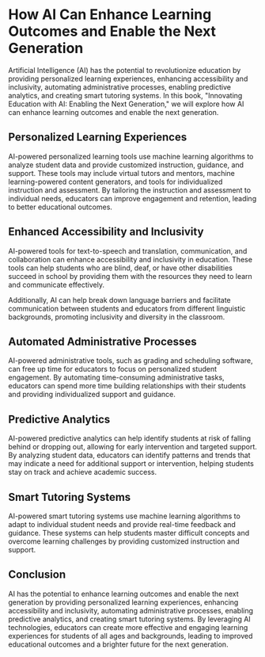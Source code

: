 How AI Can Enhance Learning Outcomes and Enable the Next Generation
=================================================================================

Artificial Intelligence (AI) has the potential to revolutionize education by providing personalized learning experiences, enhancing accessibility and inclusivity, automating administrative processes, enabling predictive analytics, and creating smart tutoring systems. In this book, "Innovating Education with AI: Enabling the Next Generation," we will explore how AI can enhance learning outcomes and enable the next generation.

Personalized Learning Experiences
---------------------------------

AI-powered personalized learning tools use machine learning algorithms to analyze student data and provide customized instruction, guidance, and support. These tools may include virtual tutors and mentors, machine learning-powered content generators, and tools for individualized instruction and assessment. By tailoring the instruction and assessment to individual needs, educators can improve engagement and retention, leading to better educational outcomes.

Enhanced Accessibility and Inclusivity
--------------------------------------

AI-powered tools for text-to-speech and translation, communication, and collaboration can enhance accessibility and inclusivity in education. These tools can help students who are blind, deaf, or have other disabilities succeed in school by providing them with the resources they need to learn and communicate effectively.

Additionally, AI can help break down language barriers and facilitate communication between students and educators from different linguistic backgrounds, promoting inclusivity and diversity in the classroom.

Automated Administrative Processes
----------------------------------

AI-powered administrative tools, such as grading and scheduling software, can free up time for educators to focus on personalized student engagement. By automating time-consuming administrative tasks, educators can spend more time building relationships with their students and providing individualized support and guidance.

Predictive Analytics
--------------------

AI-powered predictive analytics can help identify students at risk of falling behind or dropping out, allowing for early intervention and targeted support. By analyzing student data, educators can identify patterns and trends that may indicate a need for additional support or intervention, helping students stay on track and achieve academic success.

Smart Tutoring Systems
----------------------

AI-powered smart tutoring systems use machine learning algorithms to adapt to individual student needs and provide real-time feedback and guidance. These systems can help students master difficult concepts and overcome learning challenges by providing customized instruction and support.

Conclusion
----------

AI has the potential to enhance learning outcomes and enable the next generation by providing personalized learning experiences, enhancing accessibility and inclusivity, automating administrative processes, enabling predictive analytics, and creating smart tutoring systems. By leveraging AI technologies, educators can create more effective and engaging learning experiences for students of all ages and backgrounds, leading to improved educational outcomes and a brighter future for the next generation.

